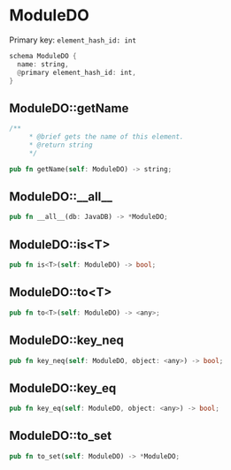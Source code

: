 # ModuleDO

Primary key: `element_hash_id: int`

```rust
schema ModuleDO {
  name: string,
  @primary element_hash_id: int,
}
```
## ModuleDO::getName

```rust
/**
     * @brief gets the name of this element.
     * @return string
     */
```
```rust
pub fn getName(self: ModuleDO) -> string;
```
## ModuleDO::\_\_all\_\_

```rust
pub fn __all__(db: JavaDB) -> *ModuleDO;
```
## ModuleDO::is\<T\>

```rust
pub fn is<T>(self: ModuleDO) -> bool;
```
## ModuleDO::to\<T\>

```rust
pub fn to<T>(self: ModuleDO) -> <any>;
```
## ModuleDO::key\_neq

```rust
pub fn key_neq(self: ModuleDO, object: <any>) -> bool;
```
## ModuleDO::key\_eq

```rust
pub fn key_eq(self: ModuleDO, object: <any>) -> bool;
```
## ModuleDO::to\_set

```rust
pub fn to_set(self: ModuleDO) -> *ModuleDO;
```
